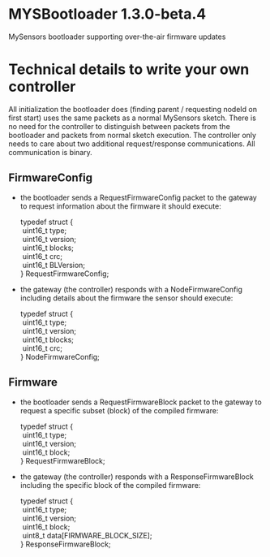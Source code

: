 # MYSBootloader 1.3.0-beta.4
MySensors bootloader supporting over-the-air firmware updates 

<h1>Technical details to write your own controller</h1>
All initialization the bootloader does (finding parent / requesting nodeId on first start) uses the same packets as a normal MySensors sketch. There is no need for the controller to distinguish between packets from the bootloader and packets from normal sketch execution. The controller only needs to care about two additional request/response communications. All communication is binary.
<h2>FirmwareConfig</h2>
<ul>
<li>the bootloader sends a RequestFirmwareConfig packet to the gateway to request information about the firmware it should execute:
<p>
typedef struct {<br/>
&nbsp;uint16_t type;<br/>
&nbsp;uint16_t version;<br/>
&nbsp;uint16_t blocks;<br/>
&nbsp;uint16_t crc;<br/>
&nbsp;uint16_t BLVersion;<br/>
} RequestFirmwareConfig;<br/>
</p>
<li>the gateway (the controller) responds with a NodeFirmwareConfig including details about the firmware the sensor should execute:
<p>
typedef struct {<br/>
&nbsp;uint16_t type;<br/>
&nbsp;uint16_t version;<br/>
&nbsp;uint16_t blocks;<br/>
&nbsp;uint16_t crc;<br/>
} NodeFirmwareConfig;<br/>
</p>
</ul>
<h2>Firmware</h2>
<ul>
<li>the bootloader sends a RequestFirmwareBlock packet to the gateway to request a specific subset (block) of the compiled firmware:
<p>
typedef struct {<br/>
&nbsp;uint16_t type;<br/>
&nbsp;uint16_t version;<br/>
&nbsp;uint16_t block;<br/>
} RequestFirmwareBlock;<br/>
</p>
<li>the gateway (the controller) responds with a ResponseFirmwareBlock including the specific block of the compiled firmware:
<p>
typedef struct {<br/>
&nbsp;uint16_t type;<br/>
&nbsp;uint16_t version;<br/>
&nbsp;uint16_t block;<br/>
&nbsp;uint8_t data[FIRMWARE_BLOCK_SIZE];<br/>
} ResponseFirmwareBlock;<br/>
</p> 
</ul>

